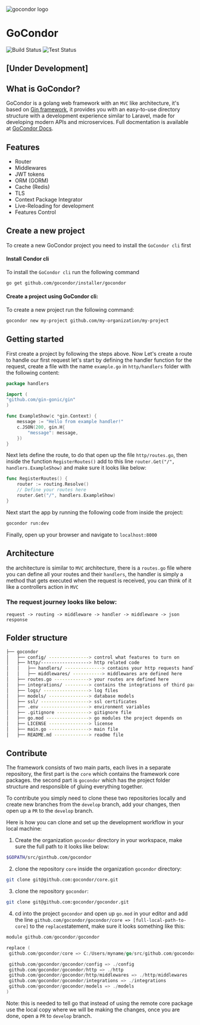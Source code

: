 ![gocondor logo](https://github.com/gocondor/gocondor.github.io/raw/master/img/logo.png)
# GoCondor

![Build Status](https://github.com/gocondor/gocondor/actions/workflows/build-master.yml/badge.svg)
![Test Status](https://github.com/gocondor/gocondor/actions/workflows/test-master.yml/badge.svg)

## [Under Development]

## What is GoCondor?

GoCondor is a golang web framework with an `MVC` like architecture, it's based on [Gin framework](https://github.com/gin-gonic/gin), it provides you with an easy-to-use directory structure with a development experience similar to Laravel, made for developing modern APIs and microservices.
Full docmentation is available at [GoCondor Docs](https://gocondor.github.io/docs/).

## Features 
- Router
- Middlewares
- JWT tokens
- ORM (GORM)
- Cache (Redis)
- TLS
- Context Package Integrator
- Live-Reloading for development
- Features Control

## Create a new project 
To create a new GoCondor project you need to install the `GoCondor cli` first

#### Install Condor cli 
To install the `GoCondor cli` run the following command
```bash
go get github.com/gocondor/installer/gocondor
```

#### Create a project using GoCondor cli:
To create a new project run the following command:
```bash
gocondor new my-project github.com/my-organization/my-project
```

## Getting started
First create a project by following the steps above.
Now Let's create a route to handle our first request
let's start by defining the handler function for the request, create a file with the name `example.go` in `http/handlers` folder with the following content:
```go
package handlers

import (
"github.com/gin-gonic/gin"
)

func ExampleShow(c *gin.Context) {
    message := "Hello from example handler!"
    c.JSON(200, gin.H{
        "message": message,
    })
}
```
Next lets define the route, to do that open up the file `http/routes.go`, then inside the function `RegisterRoutes()` add to this line `router.Get("/", handlers.ExampleShow)` and make sure it looks like below:
```go
func RegisterRoutes() {
    router := routing.Resolve()
    // Define your routes here
    router.Get("/", handlers.ExampleShow)
}

```
Next start the app by running the following code from inside the project:
```bash
gocondor run:dev
```
Finally, open up your browser and navigate to `localhost:8000`


## Architecture
the architecture is similar to `MVC` architecture, there is a `routes.go` file where you can define all your routes and their `handlers`, the handler is simply a method that gets executed when the request is received, you can think of it like a controllers action in `MVC`

### The request journey looks like below:
`request -> routing -> middleware -> handler -> middleware -> json response`

## Folder structure 
```bash
├── gocondor
│   ├── config/ ---------------> control what features to turn on
│   ├── http/------------------> http related code
│   │   ├── handlers/ --------------> contains your http requests handlers
│   │   ├── middlewares/ -----------> middlewares are defined here
│   ├── routes.go -------------> your routes are defined here
│   ├── integrations/ ---------> contains the integrations of third party packages into gin context
│   ├── logs/ -----------------> log files
│   ├── models/ ---------------> database models
│   ├── ssl/ ------------------> ssl certificates
│   ├── .env ------------------> environment variables 
│   ├── .gitignore ------------> gitignore file
│   ├── go.mod ----------------> go modules the project depends on
│   ├── LICENSE ---------------> license
│   ├── main.go ---------------> main file
│   ├── README.md -------------> readme file
```

## Contribute
The framework consists of two main parts, each lives in a separate repository, the first part is the `core` which contains the framework core packages. the second part is `gocondor` which has the project folder structure and responsible of gluing everything together.

To contribute you simply need to clone these two repositories locally and create new branches from the `develop` branch, add your changes, then open up a `PR` to the `develop` branch.

Here is how you can clone and set up the development workflow in your local machine:

1. Create the organization `gocondor` directory in your workspace, make sure the full path to it looks like below:
```bash
$GOPATH/src/ginthub.com/gocondor
```
2. clone the repository `core` inside the organization `gocondor` directory:
```bash
git clone git@github.com:gocondor/core.git
```
3. clone the repository `gocondor`:
```bash
git clone git@github.com:gocondor/gocondor.git
```
4. cd into the project `gocondor` and open up `go.mod` in your editor and add the line `github.com/gocondor/gocondor/core => [full-local-path-to-core]` to the `replace`statement, make sure it looks something like this:
```go
module github.com/gocondor/gocondor

replace (
 github.com/gocondor/core => C:/Users/myname/go/src/github.com/gocondor/core

 github.com/gocondor/gocondor/config => ./config
 github.com/gocondor/gocondor/http => ./http
 github.com/gocondor/gocondor/http/middlewares => ./http/middlewares
 github.com/gocondor/gocondor/integrations => ./integrations
 github.com/gocondor/gocondor/models => ./models
)
```
Note:
this is needed to tell go that instead of using the remote core package use the local copy where we will be making the changes, once you are done, open a `PR` to `develop` branch.
